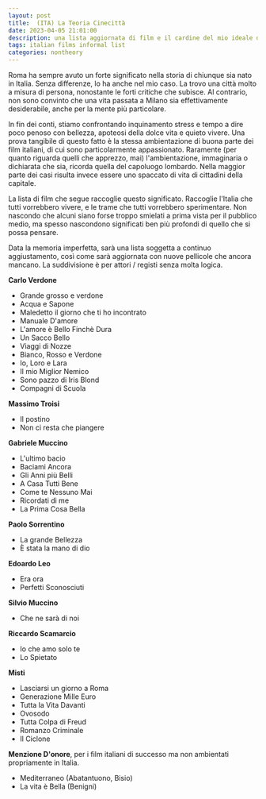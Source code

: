 ```yaml
---
layout: post
title:  (ITA) La Teoria Cinecittà 
date: 2023-04-05 21:01:00
description: una lista aggiornata di film e il cardine del mio ideale di Italia
tags: italian films informal list
categories: nontheory
---
```

Roma ha sempre avuto un forte significato nella storia di chiunque sia nato in Italia. Senza differenze, lo ha anche nel mio caso. La trovo una città molto a misura di persona, nonostante le forti critiche che subisce. Al contrario, non sono convinto che una vita passata a Milano sia effettivamente desiderabile, anche per la mente più particolare. 

In fin dei conti, stiamo confrontando inquinamento stress e tempo a dire poco penoso con bellezza, apoteosi della dolce vita e quieto vivere. Una prova tangibile di questo fatto è la stessa ambientazione di buona parte dei film italiani, di cui sono particolarmente appassionato. Raramente (per quanto riguarda quelli che apprezzo, mai) l'ambientazione, immaginaria o dichiarata che sia, ricorda quella del capoluogo lombardo. Nella maggior parte dei casi risulta invece essere uno spaccato di vita di cittadini della capitale.

La lista di film che segue raccoglie questo significato. Raccoglie l'Italia che tutti vorrebbero vivere, e le trame che tutti vorrebbero sperimentare. Non nascondo che alcuni siano forse troppo smielati a prima vista per il pubblico medio, ma spesso nascondono significati ben più profondi di quello che si possa pensare. 

Data la memoria imperfetta, sarà una lista soggetta a continuo aggiustamento, così come sarà aggiornata con nuove pellicole che ancora mancano. La suddivisione è per attori / registi senza molta logica. 

**Carlo Verdone**
- Grande grosso e verdone
- Acqua e Sapone
- Maledetto il giorno che ti ho incontrato
- Manuale D'amore
- L'amore è Bello Finchè Dura
- Un Sacco Bello
- Viaggi di Nozze
- Bianco, Rosso e Verdone
- Io, Loro e Lara
- Il mio Miglior Nemico
- Sono pazzo di Iris Blond
- Compagni di Scuola

**Massimo Troisi**
- Il postino
- Non ci resta che piangere


**Gabriele Muccino**
- L'ultimo bacio
- Baciami Ancora
- Gli Anni più Belli
- A Casa Tutti Bene
- Come te Nessuno Mai
- Ricordati di me
- La Prima Cosa Bella

**Paolo Sorrentino**
- La grande Bellezza
- È stata la mano di dio

**Edoardo Leo**
- Era ora
- Perfetti Sconosciuti

**Silvio Muccino**
- Che ne sarà di noi

**Riccardo Scamarcio**
- Io che amo solo te
- Lo Spietato

**Misti**
- Lasciarsi un giorno a Roma
- Generazione Mille Euro
- Tutta la Vita Davanti
- Ovosodo
- Tutta Colpa di Freud
- Romanzo Criminale
- Il Ciclone

**Menzione D'onore**, per i film italiani di successo ma non ambientati propriamente in Italia. 
- Mediterraneo (Abatantuono, Bisio)
- La vita è Bella (Benigni)
